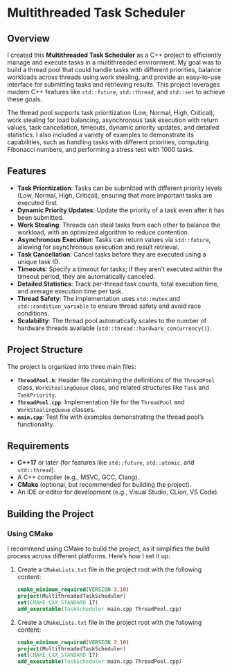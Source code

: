 # Multithreaded Task Scheduler

## Overview

I created this **Multithreaded Task Scheduler** as a C++ project to efficiently manage and execute tasks in a multithreaded environment. My goal was to build a thread pool that could handle tasks with different priorities, balance workloads across threads using work stealing, and provide an easy-to-use interface for submitting tasks and retrieving results. This project leverages modern C++ features like `std::future`, `std::thread`, and `std::set` to achieve these goals.

The thread pool supports task prioritization (Low, Normal, High, Critical), work stealing for load balancing, asynchronous task execution with return values, task cancellation, timeouts, dynamic priority updates, and detailed statistics. I also included a variety of examples to demonstrate its capabilities, such as handling tasks with different priorities, computing Fibonacci numbers, and performing a stress test with 1000 tasks.

## Features

- **Task Prioritization**: Tasks can be submitted with different priority levels (Low, Normal, High, Critical), ensuring that more important tasks are executed first.
- **Dynamic Priority Updates**: Update the priority of a task even after it has been submitted.
- **Work Stealing**: Threads can steal tasks from each other to balance the workload, with an optimized algorithm to reduce contention.
- **Asynchronous Execution**: Tasks can return values via `std::future`, allowing for asynchronous execution and result retrieval.
- **Task Cancellation**: Cancel tasks before they are executed using a unique task ID.
- **Timeouts**: Specify a timeout for tasks; if they aren’t executed within the timeout period, they are automatically canceled.
- **Detailed Statistics**: Track per-thread task counts, total execution time, and average execution time per task.
- **Thread Safety**: The implementation uses `std::mutex` and `std::condition_variable` to ensure thread safety and avoid race conditions.
- **Scalability**: The thread pool automatically scales to the number of hardware threads available (`std::thread::hardware_concurrency()`).

## Project Structure

The project is organized into three main files:

- **`ThreadPool.h`**: Header file containing the definitions of the `ThreadPool` class, `WorkStealingQueue` class, and related structures like `Task` and `TaskPriority`.
- **`ThreadPool.cpp`**: Implementation file for the `ThreadPool` and `WorkStealingQueue` classes.
- **`main.cpp`**: Test file with examples demonstrating the thread pool’s functionality.

## Requirements

- **C++17** or later (for features like `std::future`, `std::atomic`, and `std::thread`).
- A C++ compiler (e.g., MSVC, GCC, Clang).
- **CMake** (optional, but recommended for building the project).
- An IDE or editor for development (e.g., Visual Studio, CLion, VS Code).

## Building the Project

### Using CMake
I recommend using CMake to build the project, as it simplifies the build process across different platforms. Here’s how I set it up:

1. Create a `CMakeLists.txt` file in the project root with the following content:
   ```cmake
   cmake_minimum_required(VERSION 3.10)
   project(MultithreadedTaskScheduler)
   set(CMAKE_CXX_STANDARD 17)
   add_executable(TaskScheduler main.cpp ThreadPool.cpp)
1. Create a `CMakeLists.txt` file in the project root with the following content:
   ```cmake
   cmake_minimum_required(VERSION 3.10)
   project(MultithreadedTaskScheduler)
   set(CMAKE_CXX_STANDARD 17)
   add_executable(TaskScheduler main.cpp ThreadPool.cpp)
